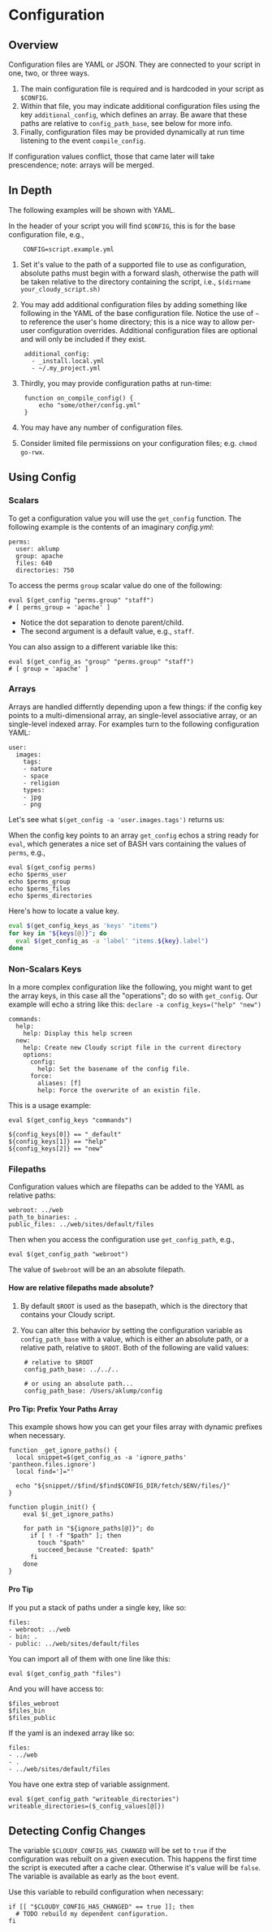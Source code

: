 <!--
id: configuration
tags: usage
-->

# Configuration

## Overview

Configuration files are YAML or JSON.  They are connected to your script in one, two, or three ways.

1. The main configuration file is required and is hardcoded in your script as `$CONFIG`.
1. Within that file, you may indicate additional configuration files using the key `additional_config`, which defines an array.  Be aware that these paths are relative to `config_path_base`, see below for more info.
1. Finally, configuration files may be provided dynamically at run time listening to the event `compile_config`.

If configuration values conflict, those that came later will take prescendence; note: arrays will be merged.

## In Depth

The following examples will be shown with YAML.

In the header of your script you will find `$CONFIG`, this is for the base configuration file, e.g.,

        CONFIG=script.example.yml
        
1. Set it's value to the path of a supported file to use as configuration, absolute paths must begin with a forward slash, otherwise the path will be taken relative to the directory containing the script, i.e., `$(dirname your_cloudy_script.sh)`
1. You may add additional configuration files by adding something like following in the YAML of the base configuration file.  Notice the use of `~` to reference the user's home directory; this is a nice way to allow per-user configuration overrides.  Additional configuration files are optional and will only be included if they exist.

        additional_config:
          - _install.local.yml
          - ~/.my_project.yml

1. Thirdly, you may provide configuration paths at run-time:

        function on_compile_config() {
            echo "some/other/config.yml"
        }
        
1. You may have any number of configuration files.
1. Consider limited file permissions on your configuration files; e.g. `chmod go-rwx`.

## Using Config

### Scalars

To get a configuration value you will use the `get_config` function.  The following example is the contents of an imaginary _config.yml_:

    perms:
      user: aklump
      group: apache
      files: 640
      directories: 750
      
To access the perms `group` scalar value do one of the following:
    
    eval $(get_config "perms.group" "staff")
    # [ perms_group = 'apache' ]

* Notice the dot separation to denote parent/child.
* The second argument is a default value, e.g., `staff`.

You can also assign to a different variable like this:

    eval $(get_config_as "group" "perms.group" "staff") 
    # [ group = 'apache' ]

### Arrays

Arrays are handled differntly depending upon a few things: if the config key points to a multi-dimensional array, an single-level associative array, or an single-level indexed array.  For examples turn to the following configuration YAML:

    user:
      images:
        tags:
        - nature
        - space
        - religion
        types:
        - jpg
        - png

Let's see what `$(get_config -a 'user.images.tags')` returns us:




When the config key points to an array `get_config` echos a string ready for `eval`, which generates a nice set of BASH vars containing the values of `perms`, e.g.,

    eval $(get_config perms)
    echo $perms_user
    echo $perms_group
    echo $perms_files
    echo $perms_directories

Here's how to locate a value key.
```bash
eval $(get_config_keys_as 'keys' "items")
for key in "${keys[@]}"; do
  eval $(get_config_as -a 'label' "items.${key}.label")
done
```

### Non-Scalars Keys

In a more complex configuration like the following, you might want to get the array keys, in this case all the "operations"; do so with `get_config`.  Our example will echo a string like this: `declare -a config_keys=("help" "new")`

    commands:
      help:
        help: Display this help screen
      new:
        help: Create new Cloudy script file in the current directory
        options:
          config:
            help: Set the basename of the config file.
          force:
            aliases: [f]
            help: Force the overwrite of an existin file.

This is a usage example:

    eval $(get_config_keys "commands")
    
    ${config_keys[0]} == "_default"
    ${config_keys[1]} == "help"
    ${config_keys[2]} == "new"

### Filepaths

Configuration values which are filepaths can be added to the YAML as relative paths:

    webroot: ../web
    path_to_binaries: .
    public_files: ../web/sites/default/files
    
Then when you access the configuration use `get_config_path`, e.g.,

    eval $(get_config_path "webroot")
    
The value of `$webroot` will be an an absolute filepath.

#### How are relative filepaths made absolute?

1. By default `$ROOT` is used as the basepath, which is the directory that contains your Cloudy script.
1. You can alter this behavior by setting the configuration variable as `config_path_base` with a value, which is either an absolute path, or a relative path, relative to `$ROOT`.  Both of the following are valid values:

        # relative to $ROOT
        config_path_base: ../../..
        
        # or using an absolute path...
        config_path_base: /Users/aklump/config
        
#### Pro Tip: Prefix Your Paths Array

This example shows how you can get your files array with dynamic prefixes when necessary.

```shell
function _get_ignore_paths() {
  local snippet=$(get_config_as -a 'ignore_paths' 'pantheon.files.ignore')
  local find=']="'

  echo "${snippet//$find/$find$CONFIG_DIR/fetch/$ENV/files/}"
}

function plugin_init() {
    eval $(_get_ignore_paths)

    for path in "${ignore_paths[@]}"; do
      if [ ! -f "$path" ]; then
        touch "$path"
        succeed_because "Created: $path"
      fi
    done
}
```

#### Pro Tip

If you put a stack of paths under a single key, like so:

    files:
    - webroot: ../web
    - bin: .
    - public: ../web/sites/default/files
    
You can import all of them with one line like this:

    eval $(get_config_path "files")
    
And you will have access to:

    $files_webroot        
    $files_bin        
    $files_public

If the yaml is an indexed array like so:

    files:
    - ../web
    - .
    - ../web/sites/default/files
    
You have one extra step of variable assignment.

    eval $(get_config_path "writeable_directories")
    writeable_directories=($_config_values[@]})    

## Detecting Config Changes

The variable `$CLOUDY_CONFIG_HAS_CHANGED` will be set to `true` if the configuration was rebuilt on a given execution.  This happens the first time the script is executed after a cache clear.  Otherwise it's value will be `false`.  The variable is available as early as the `boot` event.

Use this variable to rebuild configuration when necessary:

```shell
if [[ "$CLOUDY_CONFIG_HAS_CHANGED" == true ]]; then
  # TODO rebuild my dependent configuration.
fi  
```
